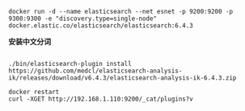 
`docker run -d --name elasticsearch --net esnet -p 9200:9200 -p 9300:9300 -e "discovery.type=single-node" docker.elastic.co/elasticsearch/elasticsearch:6.4.3
`

**安装中文分词**

```docker exec -i -t bab86b772b05 /bin/bash

./bin/elasticsearch-plugin install https://github.com/medcl/elasticsearch-analysis-ik/releases/download/v6.4.3/elasticsearch-analysis-ik-6.4.3.zip

docker restart
curl -XGET http://192.168.1.110:9200/_cat/plugins?v
```